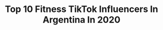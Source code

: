 ---
title: Top 10 Fitness TikTok Influencers In Argentina In 2020
description: >-
  Find top fitness TikTok influencers in Argentina in 2020. Most popular hashtags: #greenscreen #coronavirus #entrenaencasa #cuarentena.
platform: TikTok
profiles:
  - username: "guerreroskravmaga"
    fullname: >-
      Guerreroskravmaga
    location: "Argentina"
    followers: 796601
    engagement: 1478
    commentsToLikes: 0.003520
    id: ck9nab5rea3qy0j78l2jwlxuq
    verified: false
    hashtags: "#cabezazo, #punch, #fightingstances, #upanddown"
  - username: "yamilavanesatoled"
    fullname: >-
      Yamila Vanesa Toledo
    location: "Argentina"
    followers: 9692
    engagement: 286
    commentsToLikes: 0.007048
    id: ck9ej9wbx1pqi0j783za284rv
    verified: false
    hashtags: "#saliradelante, #noche, #diferente, #entrenaencasa"
  - username: "mechimansilla"
    fullname: >-
      Mechi Mansilla
    location: "Argentina"
    followers: 11488
    engagement: 318
    commentsToLikes: 0.047747
    id: cka0l2hq9p7ed0i78s4aa7qgb
    verified: false
    hashtags: "#bodypositivity, #nordiclanguage, #healthyrecipe, #legday"
  - username: "leandrolimardo"
    fullname: >-
      leandrolimardo
    location: "Argentina"
    followers: 33523
    engagement: 478
    commentsToLikes: 0.022269
    id: cka0jysrlk6vq0i78d0dse4ay
    verified: false
    hashtags: "#piernas, #cuarentena, #perdergrasa, #gluteos"
  - username: "natipoledance"
    fullname: >-
      Natipoledancer
    location: "Argentina"
    followers: 17535
    engagement: 1138
    commentsToLikes: 0.020627
    id: ck83k3f9l90hl0j784iz35nwf
    verified: false
    hashtags: "#polefitness, #gymnastics, #desporte, #polelife"
  - username: "maxmun8"
    fullname: >-
      Mente Atleta
    location: "Argentina"
    followers: 5430
    engagement: 789
    commentsToLikes: 0.003351
    id: ck9m11nb9d5w10j78eavlk2cd
    verified: false
    hashtags: "#instrunners, #workout, #plyometrics, #fitnnes"
  - username: "somirouse"
    fullname: >-
      somirouse
    location: "Argentina"
    followers: 261750
    engagement: 1050
    commentsToLikes: 0.026948
    id: ck8qhcehr4gfu0j78ievxqs98
    verified: false
    hashtags: "#saysoparte3, #trend, #efectos, #loopperfecto"
  - username: "cocomartinezok"
    fullname: >-
      Coco Martinez 
    location: "Argentina"
    followers: 35081
    engagement: 979
    commentsToLikes: 0.020088
    id: ck9047x5ee03v0j7800ayp0k9
    verified: false
    hashtags: "#enestacuarentena, #futbolargentino, #cuarentenachallenge, #instagram"
  - username: "andygarone"
    fullname: >-
      AnDy
    location: "Argentina"
    followers: 2679
    engagement: 931
    commentsToLikes: 0.048204
    id: cka9q9imz7s9h0i781h045ehu
    verified: false
    hashtags: "#greenscreen, #tiktoklike, #simetria, #rutinaencasa"
  - username: "valenfadel"
    fullname: >-
      Fad
    location: "Argentina"
    followers: 8414
    engagement: 702
    commentsToLikes: 0.023126
    id: ck9kf1rzr1d6c0j78l1hgnvj0
    verified: false
    hashtags: "#parat, #fitness, #kiss, #cuarentena"
---